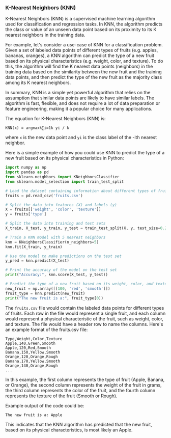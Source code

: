 ### K-Nearest Neighbors (KNN)

K-Nearest Neighbors (KNN) is a supervised machine learning algorithm used for classification and regression tasks. In KNN, the algorithm predicts the class or value of an unseen data point based on its proximity to its K nearest neighbors in the training data.

For example, let's consider a use-case of KNN for a classification problem. Given a set of labeled data points of different types of fruits (e.g. apples, bananas, oranges), a KNN algorithm can predict the type of a new fruit based on its physical characteristics (e.g. weight, color, and texture). To do this, the algorithm will find the K nearest data points (neighbors) in the training data based on the similarity between the new fruit and the training data points, and then predict the type of the new fruit as the majority class among its K nearest neighbors.

In summary, KNN is a simple yet powerful algorithm that relies on the assumption that similar data points are likely to have similar labels. The algorithm is fast, flexible, and does not require a lot of data preparation or feature engineering, making it a popular choice for many applications.

The equation for K-Nearest Neighbors (KNN) is:
```
KNN(x) = argmaxk∑i=1k yi / k
```

where `x` is the new data point and `yi` is the class label of the -ith nearest neighbor.

Here is a simple example of how you could use KNN to predict the type of a new fruit based on its physical characteristics in Python:
```python
import numpy as np
import pandas as pd
from sklearn.neighbors import KNeighborsClassifier
from sklearn.model_selection import train_test_split

# Load the dataset containing information about different types of fruits
fruits = pd.read_csv('fruits.csv')

# Split the data into features (X) and labels (y)
X = fruits[['weight', 'color', 'texture']]
y = fruits['type']

# Split the data into training and test sets
X_train, X_test, y_train, y_test = train_test_split(X, y, test_size=0.2, random_state=42)

# Train a KNN model with 5 nearest neighbors
knn = KNeighborsClassifier(n_neighbors=5)
knn.fit(X_train, y_train)

# Use the model to make predictions on the test set
y_pred = knn.predict(X_test)

# Print the accuracy of the model on the test set
print("Accuracy:", knn.score(X_test, y_test))

# Predict the type of a new fruit based on its weight, color, and texture
new_fruit = np.array([[100, 'red', 'smooth']])
fruit_type = knn.predict(new_fruit)
print("The new fruit is a:", fruit_type[0])
```

The `fruits.csv` file would contain the labeled data points for different types of fruits. Each row in the file would represent a single fruit, and each column would represent a physical characteristic of the fruit, such as weight, color, and texture. The file would have a header row to name the columns. Here's an example format of the fruits.csv file:
```
Type,Weight,Color,Texture
Apple,140,Green,Smooth
Apple,120,Red,Smooth
Banana,150,Yellow,Smooth
Orange,120,Orange,Rough
Banana,170,Yellow,Smooth
Orange,140,Orange,Rough
...
```

In this example, the first column represents the type of fruit (Apple, Banana, or Orange), the second column represents the weight of the fruit in grams, the third column represents the color of the fruit, and the fourth column represents the texture of the fruit (Smooth or Rough).

Example output of the code could be:
```
The new fruit is a: Apple
```
This indicates that the KNN algorithm has predicted that the new fruit, based on its physical characteristics, is most likely an Apple.